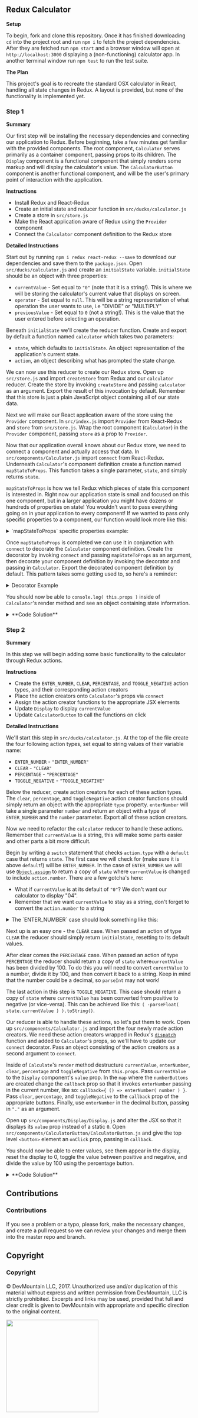 
## Redux Calculator

**Setup**

To begin, fork and clone this repository. Once it has finished downloading `cd` into the project root and run `npm i` to fetch the project dependencies. After they are fetched run `npm start` and a browser window will open at `http://localhost:3000` displaying a (non-functioning) calculator app. In another terminal window run `npm test` to run the test suite.

**The Plan**

This project's goal is to recreate the standard OSX calculator in React, handling all state changes in Redux. A layout is provided, but none of the functionality is implemented yet.

### Step 1

**Summary**

Our first step will be installing the necessary dependencies and connecting our application to Redux. Before beginning, take a few minutes get familiar with the provided components. The root component, `Calculator` serves primarily as a container component, passing props to its children. The `Display` component is a functional component that simply renders some markup and will display the calculator's value. The `CalculatorButton` component is another functional component, and will be the user's primary point of interaction with the application.

**Instructions**

* Install Redux and React-Redux
* Create an initial state and reducer function in `src/ducks/calculator.js`
* Create a store in `src/store.js`
* Make the React application aware of Redux using the `Provider` component
* Connect the `Calculator` component definition to the Redux store

**Detailed Instructions**

Start out by running `npm i redux react-redux --save` to download our dependencies and save them to the `package.json`. Open `src/ducks/calculator.js` and create an `initialState` variable. `initialState` should be an object with three properties:

* `currentValue` - Set equal to `"0"` (note that it is a string!). This is where we will be storing the calculator's current value that displays on screen.
* `operator` - Set equal to `null`. This will be a string representation of what operation the user wants to use, i.e "DIVIDE" or "MULTIPLY"
* `previousValue` - Set equal to `0` (not a string!). This is the value that the user entered before selecting an operation.

Beneath `initialState` we'll create the reducer function. Create and export by default a function named `calculator` which takes two parameters:

* `state`, which defaults to `initialState`. An object representation of the application's current state.
* `action`, an object describing what has prompted the state change.

We can now use this reducer to create our Redux store. Open up `src/store.js` and import `createStore` from Redux and our `calculator` reducer. Create the store by invoking `createStore` and passing `calculator` as an argument. Export the result of this invocation by default. Remember that this store is just a plain JavaScript object containing all of our state data.

Next we will make our React application aware of the store using the `Provider` component. In `src/index.js` import `Provider` from React-Redux and `store` from `src/store.js`. Wrap the root component (`Calculator`) in the `Provider` component, passing `store` as a prop to `Provider`.

Now that our application overall knows about our Redux store, we need to connect a component and actually access that data. In `src/components/Calculator.js` import `connect` from React-Redux. Underneath `Calculator`'s component definition create a function named `mapStateToProps`. This function takes a single parameter, `state`, and simply returns `state`.

`mapStateToProps` is how we tell Redux which pieces of state this component is interested in. Right now our application state is small and focused on this one component, but in a larger application you might have dozens or hundreds of properties on state! You wouldn't want to pass everything going on in your application to every component! If we wanted to pass only specific properties to a component, our function would look more like this:

<details>

<summary>`mapStateToProps` specific properties example:</summary>

```
function mapStateToProps( state ) {
	return { currentValue: state.currentValue };
}
```

In the above example we would have access to `this.props.currentValue` inside the component, but not `previousValue` or `operator`.

</details>

Once `mapStateToProps` is completed we can use it in conjunction with `connect` to decorate the `Calculator` component definition. Create the decorator by invoking `connect` and passing `mapStateToProps` as an argument, then decorate your component definition by invoking the decorator and passing in `Calculator`. Export the decorated component definition by default. This pattern takes some getting used to, so here's a reminder:

<details>

<summary>Decorator Example</summary>

```javascript
function mapStateToProps( state ) {
	return state;
}
const decorator = connect( mapStateToProps );
const decoratedComponent = decorator( App );
export default decoratedComponent;
```
This is usually shortened to

```javascript
function mapStateToProps( state ) {
	return state;
}
export default connect( mapStateToProps )( App );
```
___

</details>

You should now be able to `console.log( this.props )` inside of `Calculator`'s render method and see an object containing state information.
<br />

<details>

<summary>**Code Solution**</summary>

<details>

<summary>`src/ducks/calculator.js`</summary>

```javascript
const initialState = {
	  currentValue: "0"
	, operator: null
	, previousValue: 0
};

export default function calculator( state = initialState, action ) {
	return state;
}
```

</details>

<details>

<summary>`src/store.js`</summary>

```javascript
import { createStore } from "redux";

import calculator from "./ducks/calculator";

export default createStore( calculator );
```

</details>

<details>

<summary>`src/index.js`</summary>

```jsx
import React from "react";
import ReactDOM from "react-dom";
import { Provider } from "react-redux";

import "./index.css";

import store from "./store";

import Calculator from "./components/Calculator";

ReactDOM.render(
	<Provider store={ store }>
		<Calculator />
	</Provider>,
	document.getElementById( 'root' )
);
```

</details>

<details>

<summary>`src/components/Calculator.js`</summary>

```jsx
import React, { Component } from "react";
import { connect } from "react-redux";

import "./Calculator.css";

import CalculatorButton from "./CalculatorButton/CalculatorButton";
import Display from "./Display/Display";

export class Calculator extends Component {
	/* Calculator definition */
}

function mapStateToProps( state ) {
	return state;
}

export default connect( mapStateToProps )( Calculator );
```

</details>

</details>

### Step 2

**Summary**

In this step we will begin adding some basic functionality to the calculator through Redux actions.

**Instructions**

* Create the `ENTER_NUMBER`, `CLEAR`, `PERCENTAGE`, and `TOGGLE_NEGATIVE` action types, and their corresponding action creators
* Place the action creators onto `Calculator`'s props via `connect`
* Assign the action creator functions to the appropriate JSX elements
* Update `Display` to display `currentValue`
* Update `CalculatorButton` to call the functions on click

**Detailed Instructions**

We'll start this step in `src/ducks/calculator.js`. At the top of the file create the four following action types, set equal to string values of their variable name:

* `ENTER_NUMBER` - `"ENTER_NUMBER"`
* `CLEAR` - `"CLEAR"`
* `PERCENTAGE` - `"PERCENTAGE"`
* `TOGGLE_NEGATIVE` - `"TOGGLE_NEGATIVE"`

Below the reducer, create action creators for each of these action types. The `clear`, `percentage`, and `toggleNegative` action creator functions should simply return an object with the appropriate `type` property. `enterNumber` will take a single parameter `number` and return an object with a type of `ENTER_NUMBER` and the `number` parameter. Export all of these action creators.

Now we need to refactor the `calculator` reducer to handle these actions. Remember that `currentValue` is a string, this will make some parts easier and other parts a bit more difficult.

Begin by writing a `switch` statement that checks `action.type` with a `default` case that returns `state`. The first case we will check for (make sure it is above `default`!) will be `ENTER_NUMBER`. In the case of `ENTER_NUMBER` we will use [`Object.assign`](https://developer.mozilla.org/en-US/docs/Web/JavaScript/Reference/Global_Objects/Object/assign) to return a copy of `state` where `currentValue` is changed to include `action.number`.  There are a few gotcha's here:

* What if `currentValue` is at its default of `"0"`? We don't want our calculator to display "04".
* Remember that we want `currentValue` to stay as a string, don't forget to convert the `action.number` to a string

<details>

<summary>The `ENTER_NUMBER`  case should look something like this:</summary>

```javascript
return Object.assign( state, {
	// If state.currentValue is at its default, simply replace it with the given number
	// Otherwise, concatenate the strings
	currentValue: state.currentValue === "0" ? action.number.toString() : state.currentValue + action.number.toString()
} );
```

</details>

Next up is an easy one - the `CLEAR` case. When passed an action of type `CLEAR` the reducer should simply return `initialState`, resetting to its default values.

After clear comes the `PERCENTAGE` case. When passed an action of type `PERCENTAGE` the reducer should return a copy of `state` where`currentValue` has been divided by 100. To do this you will need to convert `curentValue` to a number, divide it by 100, and then convert it back to a string. Keep in mind that the number could be a decimal, so `parseInt` may not work!

The last action in this step is `TOGGLE_NEGATIVE`. This case should return a copy of `state` where `currentValue` has been converted from positive to negative (or vice-versa). This can be achieved like this: `( -parseFloat( state.currentValue ) ).toString()`.

Our reducer is able to handle these actions, so let's put them to work. Open up `src/components/Calculator.js` and import the four newly made action creators. We need these action creators wrapped in Redux's [`dispatch`](http://redux.js.org/docs/api/Store.html#dispatch) function and added to `Calculator`'s props, so we'll have to update our `connect` decorator. Pass an object consisting of the action creators as a second argument to `connect`.

Inside of `Calculate`'s `render` method destructure `currentValue`, `enterNumber`, `clear`, `percentage` and `toggleNegative` from `this.props`. Pass `currentValue` to the `Display` component's `value` prop. In the `map` where the `numberButtons` are created change the `callback` prop so that it invokes `enterNumber` passing in the current number, like so: `callback={ () => enterNumber( number ) }`. Pass `clear`, `percentage`, and `toggleNegative` to the `callback` prop of the appropriate buttons. Finally, use `enterNumber` in the decimal button, passing in `"."` as an argument.

Open up `src/components/Display/Display.js` and alter the JSX so that it displays its `value` prop instead of a static `0`. Open `src/components/CalculatorButton/CalculatorButton.js` and give the top level `<button>` element an `onClick` prop, passing in `callback`.

You should now be able to enter values, see them appear in the display, reset the display to 0, toggle the value between positive and negative, and divide the value by 100 using the percentage button.

<details>

<summary>**Code Solution**</summary>

<details>

<summary>`src/ducks/calculator.js`</summary>

```javascript
const CLEAR = "CLEAR";
const ENTER_NUMBER = "ENTER_NUMBER";
const PERCENTAGE = "PERCENTAGE";
const TOGGLE_NEGATIVE = "TOGGLE_NEGATIVE";

const initialState = {
	  currentValue: "0"
	, operator: null
	, previousValue: 0
};

export default function calculator( state = initialState, action ) {
	switch ( action.type ) {
		case ENTER_NUMBER:
			return {
				  ...state
				, currentValue: state.currentValue === "0" ? action.number.toString() : `${ state.currentValue }${ action.number }`
			};
		case PERCENTAGE:
			return {
				  ...state
				, currentValue: ( parseFloat( state.currentValue ) / 100 ).toString()
			};
		case CLEAR:
			return {
				  currentValue: "0"
				, operator: null
				, previousValue: 0
			};
		case TOGGLE_NEGATIVE:
			return {
				  ...state
				, currentValue: ( -parseFloat( state.currentValue ) ).toString()
			};
		default:
			return state;
	}
}

export function clear() {
	return { type: CLEAR };
}

export function enterNumber( number ) {
	return { number, type: ENTER_NUMBER };
}

export function percentage() {
	return { type: PERCENTAGE };
}

export function toggleNegative() {
	return { type: TOGGLE_NEGATIVE };
}
```

</details>

<details>

<summary>`src/components/Calculator.js`</summary>

```jsx
import React, { Component } from "react";
import { connect } from "react-redux";

import "./Calculator.css";

import { operators } from "../operators";
import {
	  enterNumber
	, percentage
	, clear
	, toggleNegative
} from "../ducks/calculator";

import CalculatorButton from "./CalculatorButton/CalculatorButton";
import Display from "./Display/Display";

export class Calculator extends Component {
	render() {
		const {
			  currentValue
			, enterNumber
			, percentage
			, clear
			, toggleNegative
		} = this.props;
		const numberButtons = [ 7, 8, 9, 4, 5, 6, 1, 2, 3, 0 ].map( ( number ) => (
			<CalculatorButton
				callback={ () => enterNumber( number ) }
				key={ number }
				value={ number }
				wide={ number === 0 }
			/>
		) );

		return (
			<main className="calculator">
				<Display value={ currentValue } />
				<div className="calculator__buttons-wrapper">
					<section className="calculator__left-buttons">
						<CalculatorButton
							backgroundColor="#d6d6d6"
							callback={ clear }
							value="AC"
						/>
						<CalculatorButton
							backgroundColor="#d6d6d6"
							callback={ toggleNegative }
							value="+/-"
						/>
						<CalculatorButton
							backgroundColor="#d6d6d6"
							callback={ percentage }
							value="%"
						/>
						{ numberButtons }
						<CalculatorButton
							callback={ () => enterNumber( "." ) }
							value="."
						/>
					</section>
					<section className="calculator__operator-buttons">
						<CalculatorButton
							backgroundColor="#f5923e"
							callback={ () => null }
							color="#ffffff"
							value="÷"
						/>
						<CalculatorButton
							backgroundColor="#f5923e"
							callback={ () => null }
							color="#ffffff"
							value="×"
						/>
						<CalculatorButton
							backgroundColor="#f5923e"
							callback={ () => null }
							color="#ffffff"
							value="-"
						/>
						<CalculatorButton
							backgroundColor="#f5923e"
							callback={ () => null }
							color="#ffffff"
							value="+"
						/>
						<CalculatorButton
							backgroundColor="#f5923e"
							callback={ () => null}
							color="#ffffff"
							value="="
						/>
					</section>
				</div>
			</main>
		);
	}
}

function mapStateToProps( state ) {
	return state;
}

export default connect( mapStateToProps, {
	  clear
	, enterNumber
	, percentage
	, toggleNegative
} )( Calculator );
```

</details>

<details>

<summary>`src/components/Display/Display.js`</summary>

```jsx
import React from "react";

import "./Display.css";

export default function Display( { value } ) {
	return (
		<div className="display">
			<div className="display__window-button-wrapper">
				<div className="display__window-button" />
				<div className="display__window-button" />
				<div className="display__window-button" />
			</div>
			{ value }
		</div>
	);
}
```

</details>

<details>

<summary>`src/components/CalculatorButton/CalculatorButton.js`</summary>

```jsx
import React, { PropTypes } from "react";

import "./CalculatorButton.css";

export default function CalculatorButton( { backgroundColor, callback, color, value, wide } ) {
	return (
		<button
			onClick={ callback }
			className={ `calculator-button${ wide ? " calculator-button--wide" : "" }` }
			style={ { backgroundColor, color } }
		>
			{ value }
		</button>
	);
}

CalculatorButton.propTypes = {
	  backgroundColor: PropTypes.string
	, callback: PropTypes.func
	, color: PropTypes.string
	, wide: PropTypes.bool
};

CalculatorButton.defaultProps = {
	  backgroundColor: "#e0e0e0"
	, color: "black"
	, wide: false
};
```

</details>

</details>

## Contributions

### Contributions

#### 
 
If you see a problem or a typo, please fork, make the necessary changes, and create a pull request so we can review your changes and merge them into the master repo and branch.

## Copyright

### Copyright

#### 

© DevMountain LLC, 2017. Unauthorized use and/or duplication of this material without express and written permission from DevMountain, LLC is strictly prohibited. Excerpts and links may be used, provided that full and clear credit is given to DevMountain with appropriate and specific direction to the original content.

<img src="https://devmounta.in/img/logowhiteblue.png" width="250">